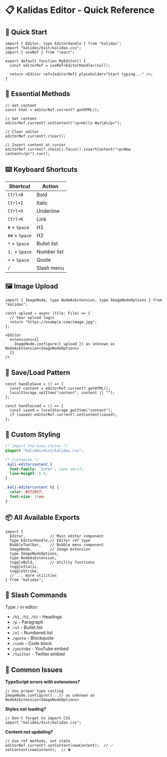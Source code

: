 # 📋 Kalidas Editor - Quick Reference

## 🚀 Quick Start

```tsx
import { Editor, type EditorHandle } from "kalidas";
import "kalidas/dist/kalidas.css";
import { useRef } from "react";

export default function MyEditor() {
  const editorRef = useRef<EditorHandle>(null);

  return <Editor ref={editorRef} placeholder="Start typing..." />;
}
```

## 🔧 Essential Methods

```tsx
// Get content
const html = editorRef.current?.getHTML();

// Set content  
editorRef.current?.setContent("<p>Hello World</p>");

// Clear editor
editorRef.current?.clear();

// Insert content at cursor
editorRef.current?.chain().focus().insertContent("<p>New content</p>").run();
```

## ⌨️ Keyboard Shortcuts

| Shortcut | Action |
|----------|--------|
| `Ctrl+B` | Bold |
| `Ctrl+I` | Italic |
| `Ctrl+U` | Underline |
| `Ctrl+K` | Link |
| `#` + `Space` | H1 |
| `##` + `Space` | H2 |
| `*` + `Space` | Bullet list |
| `1.` + `Space` | Number list |
| `>` + `Space` | Quote |
| `/` | Slash menu |

## 🖼️ Image Upload

```tsx
import { ImageNode, type NodeAsExtension, type ImageNodeOptions } from "kalidas";

const upload = async (file: File) => {
  // Your upload logic
  return "https://example.com/image.jpg";
};

<Editor
  extensions={[
    ImageNode.configure({ upload }) as unknown as NodeAsExtension<ImageNodeOptions>
  ]}
/>
```

## 💾 Save/Load Pattern

```tsx
const handleSave = () => {
  const content = editorRef.current?.getHTML();
  localStorage.setItem("content", content || "");
};

const handleLoad = () => {
  const saved = localStorage.getItem("content");
  if (saved) editorRef.current?.setContent(saved);
};
```

## 🎨 Custom Styling

```css
/* Import the base styles */
@import "kalidas/dist/kalidas.css";

/* Customize */
.kali-editorcontent {
  font-family: 'Inter', sans-serif;
  line-height: 1.6;
}

.kali-editorcontent h1 {
  color: #1f2937;
  font-size: 2rem;
}
```

## 📦 All Available Exports

```tsx
import { 
  Editor,           // Main editor component
  type EditorHandle,// Editor ref type
  BubbleToolbar,    // Bubble menu component
  ImageNode,        // Image extension
  type ImageNodeOptions,
  type NodeAsExtension,
  toggleBold,       // Utility functions
  toggleItalic,
  toggleStrike,
  // ... more utilities
} from "kalidas";
```

## 🎪 Slash Commands

Type `/` in editor:
- `/h1`, `/h2`, `/h3` - Headings
- `/p` - Paragraph  
- `/ul` - Bullet list
- `/ol` - Numbered list
- `/quote` - Blockquote
- `/code` - Code block
- `/youtube` - YouTube embed
- `/twitter` - Twitter embed

## 🚨 Common Issues

**TypeScript errors with extensions?**
```tsx
// Use proper type casting
ImageNode.configure({...}) as unknown as NodeAsExtension<ImageNodeOptions>
```

**Styles not loading?**
```tsx
// Don't forget to import CSS
import "kalidas/dist/kalidas.css";
```

**Content not updating?**
```tsx
// Use ref methods, not state
editorRef.current?.setContent(newContent);  // ✅
setContent(newContent);  // ❌
```